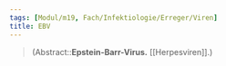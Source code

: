 ```yaml
---
tags: [Modul/m19, Fach/Infektiologie/Erreger/Viren]
title: EBV
---
```

> (Abstract::**Epstein-Barr-Virus.** [[Herpesviren]].)